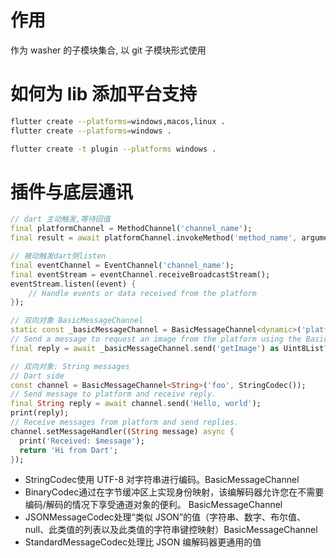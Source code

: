 # 作用

作为 washer 的子模块集合, 以 git 子模块形式使用

# 如何为 lib 添加平台支持

```bash
flutter create --platforms=windows,macos,linux .
flutter create --platforms=windows .

flutter create -t plugin --platforms windows .
```

# 插件与底层通讯

```dart
// dart 主动触发,等待回值
final platformChannel = MethodChannel('channel_name');
final result = await platformChannel.invokeMethod('method_name', arguments);

// 被动触发dart侧listen
final eventChannel = EventChannel('channel_name');
final eventStream = eventChannel.receiveBroadcastStream();
eventStream.listen((event) {
    // Handle events or data received from the platform
});

// 双向对象 BasicMessageChannel
static const _basicMessageChannel = BasicMessageChannel<dynamic>('platformImageDemo', StandardMessageCodec(),);
// Send a message to request an image from the platform using the BasicMessageChannel.
final reply = await _basicMessageChannel.send('getImage') as Uint8List?;

// 双向对象: String messages
// Dart side
const channel = BasicMessageChannel<String>('foo', StringCodec());
// Send message to platform and receive reply.
final String reply = await channel.send('Hello, world');
print(reply);
// Receive messages from platform and send replies.
channel.setMessageHandler((String message) async {
  print('Received: $message');
  return 'Hi from Dart';
});

```

* StringCodec使用 UTF-8 对字符串进行编码。BasicMessageChannel<String>
* BinaryCodec通过在字节缓冲区上实现身份映射，该编解码器允许您在不需要编码/解码的情况下享受通道对象的便利。 BasicMessageChannel<ByteData>
* JSONMessageCodec处理“类似 JSON”的值（字符串、数字、布尔值、null、此类值的列表以及此类值的字符串键控映射）BasicMessageChannel<dynamic>
* StandardMessageCodec处理比 JSON 编解码器更通用的值
